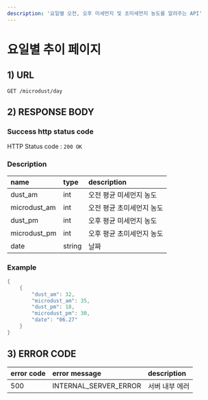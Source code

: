 ```yaml
---
description: '요일별 오전, 오후 미세먼지 및 초미세먼지 농도를 알려주는 API'
---
```


# 요일별 추이 페이지

## 1\) URL

```text
GET /microdust/day
```

## 2\) RESPONSE BODY

### Success http status code

HTTP Status code : `200 OK`

### Description

| name | type | description |
| :--- | :--- | :--- |
| dust\_am | int | 오전 평균 미세먼지 농도 |
| microdust\_am | int | 오전 평균 초미세먼지 농도 |
| dust\_pm | int | 오후 평균 미세먼지 농도 |
| microdust\_pm | int | 오후 평균 초미세먼지 농도 |
| date | string | 날짜 |

### Example

```java
{
    {
        "dust_am": 32,
        "microdust_am": 35,
        "dust_pm": 18,
        "microdust_pm": 30,
        "date": "06.27" 
    }
}
```

## 3\) ERROR CODE

| error code | error message | description |
| :--- | :--- | :--- |
| 500 | INTERNAL\_SERVER\_ERROR | 서버 내부 에러 |

